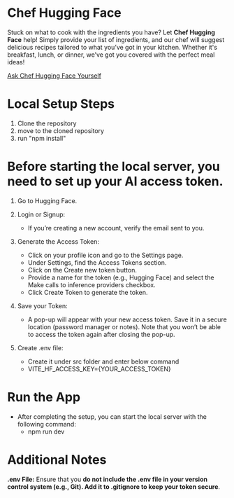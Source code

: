 # Chef Hugging Face

Stuck on what to cook with the ingredients you have? Let **Chef Hugging Face** help! Simply provide your list of ingredients, and our chef will suggest delicious recipes tailored to what you’ve got in your kitchen. Whether it's breakfast, lunch, or dinner, we’ve got you covered with the perfect meal ideas!

[Ask Chef Hugging Face Yourself](https://chef-hugging-face.vercel.app/)


# Local Setup Steps

1. Clone the repository
2. move to the cloned repository
3. run "npm install"

# Before starting the local server, you need to set up your AI access token.

1. Go to Hugging Face.

2. Login or Signup:
    - If you’re creating a new account, verify the email sent to you. 
    
3. Generate the Access Token:
    - Click on your profile icon and go to the Settings page.
    - Under Settings, find the Access Tokens section.
    - Click on the Create new token button.
    - Provide a name for the token (e.g., Hugging Face) and select the Make calls to inference providers checkbox.
    - Click Create Token to generate the token.

4. Save your Token:
    - A pop-up will appear with your new access token. Save it in a secure location (password manager or notes). Note that you won’t be able to access the token again after closing the pop-up.

5. Create .env file:
    - Create it under src folder and enter below command
    - VITE_HF_ACCESS_KEY={YOUR_ACCESS_TOKEN}


# Run the App
- After completing the setup, you can start the local server with the following command:
    - npm run dev

# Additional Notes
**.env File:** Ensure that you **do not include the .env file in your version control system (e.g., Git). Add it to .gitignore to keep your token secure**.
